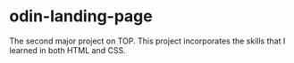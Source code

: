 # odin-landing-page
The second major project on TOP. This project incorporates the skills that I learned in both HTML and CSS.
